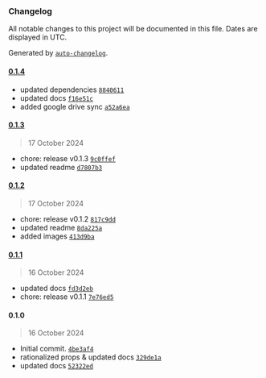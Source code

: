 ### Changelog

All notable changes to this project will be documented in this file. Dates are displayed in UTC.

Generated by [`auto-changelog`](https://github.com/CookPete/auto-changelog).

#### [0.1.4](https://github.com/karmaniverous/controlled-proxy/compare/0.1.3...0.1.4)

- updated dependencies [`8840611`](https://github.com/karmaniverous/controlled-proxy/commit/8840611d3375a5ab94d284135dfc9d848b3e9bac)
- updated docs [`f16e51c`](https://github.com/karmaniverous/controlled-proxy/commit/f16e51c47c7bf8b7c9d04b82cc6deee4635684e0)
- added google drive sync [`a52a6ea`](https://github.com/karmaniverous/controlled-proxy/commit/a52a6ead008d60251d569bdedad3c8d1d412e15a)

#### [0.1.3](https://github.com/karmaniverous/controlled-proxy/compare/0.1.2...0.1.3)

> 17 October 2024

- chore: release v0.1.3 [`9c0ffef`](https://github.com/karmaniverous/controlled-proxy/commit/9c0ffefdb8a995c772ff9bd5e30e8ba45d00fba0)
- updated readme [`d7807b3`](https://github.com/karmaniverous/controlled-proxy/commit/d7807b3a489e1d869f82fb28cb87bd53867c22a3)

#### [0.1.2](https://github.com/karmaniverous/controlled-proxy/compare/0.1.1...0.1.2)

> 17 October 2024

- chore: release v0.1.2 [`817c9dd`](https://github.com/karmaniverous/controlled-proxy/commit/817c9dd7a84178c84c397d20f30037c80b8770de)
- updated readme [`8da225a`](https://github.com/karmaniverous/controlled-proxy/commit/8da225a79eaa2f5ede18ddf563e32ee7c0ea9ec4)
- added images [`413d9ba`](https://github.com/karmaniverous/controlled-proxy/commit/413d9ba6790d42eda00b33d1ecbf438c43d446ac)

#### [0.1.1](https://github.com/karmaniverous/controlled-proxy/compare/0.1.0...0.1.1)

> 16 October 2024

- updated docs [`fd3d2eb`](https://github.com/karmaniverous/controlled-proxy/commit/fd3d2ebcdfe76aaa9f251920c79e936a2a12f1d0)
- chore: release v0.1.1 [`7e76ed5`](https://github.com/karmaniverous/controlled-proxy/commit/7e76ed566b9f5b67727740134a92c1deb0333d98)

#### 0.1.0

> 16 October 2024

- Initial commit. [`4be3af4`](https://github.com/karmaniverous/controlled-proxy/commit/4be3af495a52294f72aefe0374a5bbaae216ad40)
- rationalized props & updated docs [`329de1a`](https://github.com/karmaniverous/controlled-proxy/commit/329de1af0e8c6aacdc53c118130bba003bc603d2)
- updated docs [`52322ed`](https://github.com/karmaniverous/controlled-proxy/commit/52322eda7f28abb87186732028404504bd703c33)
